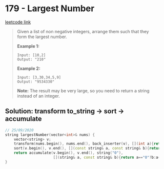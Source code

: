 # 179 - Largest Number

[leetcode link](https://leetcode.com/problems/largest-number/)

> Given a list of non negative integers, arrange them such that they form the largest number.
>
> **Example 1:**
>
> ```
> Input: [10,2]
> Output: "210"
> ```
>
> **Example 2:**
>
> ```
> Input: [3,30,34,5,9]
> Output: "9534330"
> ```
>
> **Note:** The result may be very large, so you need to return a string instead of an integer.

## Solution: transform to_string -> sort -> accumulate

```cpp
// 25/09/2020
string largestNumber(vector<int>& nums) {
    vector<string> v;
    transform(nums.begin(), nums.end(), back_inserter(v), [](int a){return to_string(a);});
    sort(v.begin(), v.end(), [](const string& a, const string& b){return a+b > b+a;});
    return accumulate(v.begin(), v.end(), string("0"), 
                      [](string& a, const string& b){return a=="0"?b:a+b;});
}
```